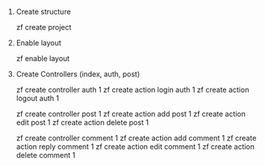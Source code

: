 1. Create structure

   zf create project

2. Enable layout

   zf enable layout

3. Create Controllers (index, auth, post)

   zf create controller auth 1
   zf create action login auth 1
   zf create action logout auth 1

   zf create controller post 1
   zf create action add post 1
   zf create action edit post 1
   zf create action delete post 1

   zf create controller comment 1
   zf create action add comment 1
   zf create action reply comment 1
   zf create action edit comment 1
   zf create action delete comment 1
